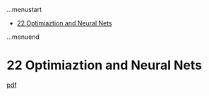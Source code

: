 ...menustart

- [22 Optimiaztion and Neural Nets](#88b84e5bd0f13fb156241e3fa8290da7)

...menuend


<h2 id="88b84e5bd0f13fb156241e3fa8290da7"></h2>


# 22 Optimiaztion and Neural Nets

[pdf](https://github.com/mebusy/cs188_fa18/blob/master/fa18_cs188_lectures_pdf/FA18_cs188_lecture22_optimization_and_neural_nets_1pp.pdf)




